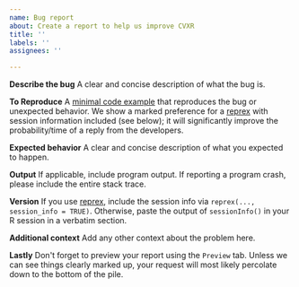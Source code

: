 ```yaml
---
name: Bug report
about: Create a report to help us improve CVXR
title: ''
labels: ''
assignees: ''

---
```


**Describe the bug** A clear and concise description of what the bug is.

**To Reproduce** A [minimal code example](https://stackoverflow.com/help/mcve) that reproduces the bug or unexpected behavior. We show a marked preference for a [reprex](https://reprex.tidyverse.org/articles/articles/learn-reprex.html) with session information included (see below); it will significantly improve the probability/time of a reply from the developers.

**Expected behavior**
A clear and concise description of what you expected to happen.

**Output**
If applicable, include program output. If reporting a program crash, please include the entire stack trace.

**Version**
If you use [reprex](https://reprex.tidyverse.org), include the session info via `reprex(..., session_info = TRUE)`. Otherwise, paste the output of `sessionInfo()` in your R session in a verbatim section. 

**Additional context**
Add any other context about the problem here.

**Lastly**
Don't forget to preview your report using the `Preview` tab. Unless we can see things clearly marked up, your request will most likely percolate down to the bottom of the pile.
